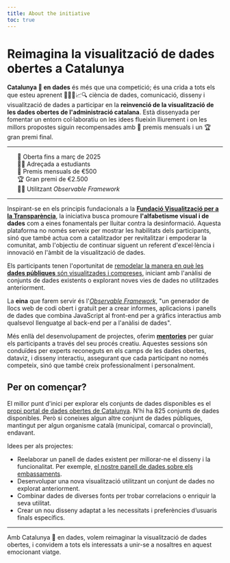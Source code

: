 ```yaml
---
title: About the initiative
toc: true
---
```


<style>
  ol { list-style-type: none;}
</style>

# Reimagina la visualització de dades obertes a Catalunya
**Catalunya 👀 en dades** és més que una competició; és una crida a tots els que esteu aprenent 🧑‍💻📓📈🔍 ciència de dades, comunicació, disseny i visualització de dades a participar en la **reinvenció de la visualització de les dades obertes de l'administració catalana**. Està dissenyada per fomentar un entorn col·laboratiu on les idees flueixin lliurement i on les millors propostes siguin recompensades amb 🏅 premis mensuals i un 🏆 gran premi final.

---
1. 📅 Oberta fins a març de 2025
2. 🧑‍🎓 Adreçada a estudiants
3. 🏅 Premis mensuals de €500
4. 🏆 Gran premi de €2.500
5. 🧑‍💻 Utilitzant *Observable Framework*

---

Inspirant-se en els principis fundacionals a la [**Fundació Visualització per a la Transparència**](https://www.fundaciovit.org/), la iniciativa busca promoure **l'alfabetisme visual i de dades** com a eines fonamentals per lluitar contra la desinformació. Aquesta plataforma no només serveix per mostrar les habilitats dels participants, sinó que també actua com a catalitzador per revitalitzar i empoderar la comunitat, amb l'objectiu de continuar siguent un referent d'excel·lència i innovació en l'àmbit de la visualització de dades.

Els participants tenen l'oportunitat de [remodelar la manera en què les **dades públiques** són visualitzades i compreses](#per-on-començar), iniciant amb l'anàlisi de conjunts de dades existents o explorant noves vies de dades no utilitzades anteriorment.

La **eina** que farem servir és l'[*Observable Framework*](https://github.com/observablehq/framework), "un generador de llocs web de codi obert i gratuït per a crear informes, aplicacions i panells de dades que combina JavaScript al front-end per a gràfics interactius amb qualsevol llenguatge al back-end per a l'anàlisi de dades".

Més enllà del desenvolupament de projectes, oferim [**mentories**](https://catalunya-en-dades.vercel.app/pages/participa.html#mentories) per guiar els participants a través del seu procés creatiu. Aquestes sessions són conduïdes per experts reconeguts en els camps de les dades obertes, dataviz, i disseny interactiu, assegurant que cada participant no només competeix, sinó que també creix professionalment i personalment.

## Per on començar?
El millor punt d'inici per explorar els conjunts de dades disponibles es el [propi portal de dades obertes de Catalunya](https://analisi.transparenciacatalunya.cat/browse?limitTo=datasets). N’hi ha 825 conjunts de dades disponibles. Però si coneixes algun altre conjunt de dades públiques, mantingut per algun organisme català (municipal, comarcal o provincial), endavant.

Idees per als projectes:
- Reelaborar un panell de dades existent per millorar-ne el disseny i la funcionalitat. Per exemple, [el nostre panell de dades sobre els embassaments](https://sequera.fndvit.org/).
- Desenvolupar una nova visualització utilitzant un conjunt de dades no explorat anteriorment. 
- Combinar dades de diverses fonts per trobar correlacions o enriquir la seva utilitat. 
- Crear un nou disseny adaptat a les necessitats i preferències d’usuaris finals específics.

---
Amb Catalunya 👀 en dades, volem reimaginar la visualització de dades obertes, i convidem a tots els interessats a unir-se a nosaltres en aquest emocionant viatge.